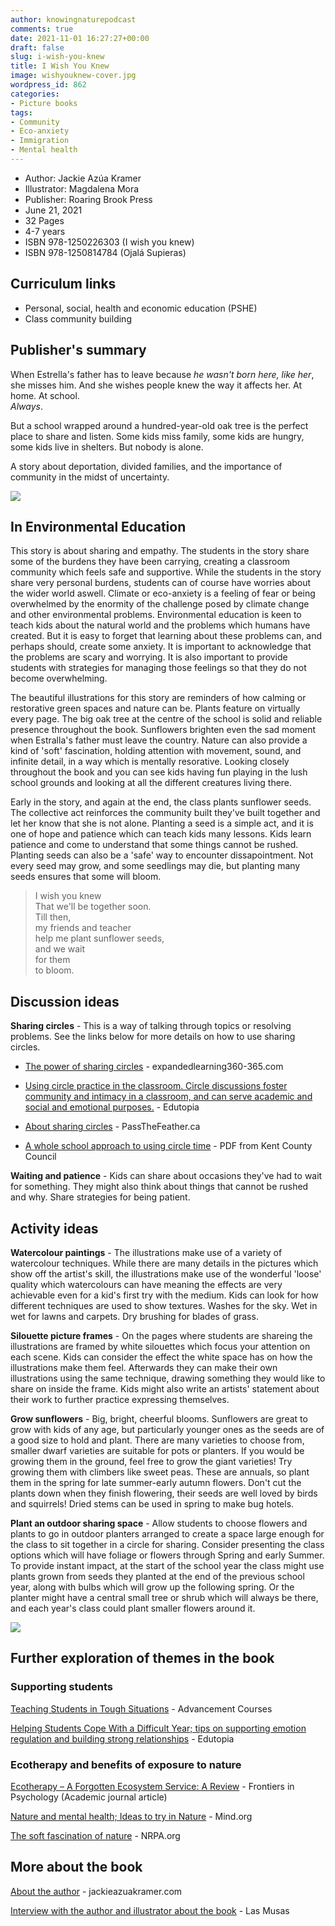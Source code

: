 ```yaml
---
author: knowingnaturepodcast
comments: true
date: 2021-11-01 16:27:27+00:00
draft: false
slug: i-wish-you-knew
title: I Wish You Knew
image: wishyouknew-cover.jpg
wordpress_id: 862
categories:
- Picture books
tags:
- Community
- Eco-anxiety
- Immigration
- Mental health
---
```


  * Author: Jackie Azúa Kramer
  * Illustrator: Magdalena Mora
  * Publisher: Roaring Brook Press
  * June 21, 2021
  * 32 Pages 
  * 4-7 years 
  * ISBN 978-1250226303 (I wish you knew)
  * ISBN 978-1250814784 (Ojalá Supieras)

## Curriculum links

  * Personal, social, health and economic education (PSHE)
  * Class community building

## Publisher's summary

When Estrella's father has to leave because _he wasn't born here, like her_,
she misses him. And she wishes people knew the way it affects her. At home. At
school.  
 _Always_.

But a school wrapped around a hundred-year-old oak tree is the perfect place
to share and listen. Some kids miss family, some kids are hungry, some kids live
in shelters. But nobody is alone.

A story about deportation, divided families, and the importance of community
in the midst of uncertainty.

![](wishyouknew-page-1.jpg)

## In Environmental Education

This story is about sharing and empathy. The students in the story share some
of the burdens they have been carrying, creating a classroom community which
feels safe and supportive. While the students in the story share very personal
burdens, students can of course have worries about the wider world aswell.
Climate or eco-anxiety is a feeling of fear or being overwhelmed by the
enormity of the challenge posed by climate change and other environmental
problems. Environmental education is keen to teach kids about the natural
world and the problems which humans have created. But it is easy to forget
that learning about these problems can, and perhaps should, create some
anxiety. It is important to acknowledge that the problems are scary and
worrying. It is also important to provide students with strategies for
managing those feelings so that they do not become overwhelming.

The beautiful illustrations for this story are reminders of how calming or
restorative green spaces and nature can be. Plants feature on virtually every
page. The big oak tree at the centre of the school is solid and reliable
presence throughout the book. Sunflowers brighten even the sad moment when
Estralla's father must leave the country. Nature can also provide a kind of
'soft' fascination, holding attention with movement, sound, and infinite
detail, in a way which is mentally resorative. Looking closely throughout the
book and you can see kids having fun playing in the lush school grounds and
looking at all the different creatures living there.

Early in the story, and again at the end, the class plants sunflower seeds.
The collective act reinforces the community built they've built together and
let her know that she is not alone. Planting a seed is a simple act, and it is
one of hope and patience which can teach kids many lessons. Kids learn
patience and come to understand that some things cannot be rushed. Planting
seeds can also be a 'safe' way to encounter dissapointment. Not every seed may
grow, and some seedlings may die, but planting many seeds ensures that some
will bloom.

> I wish you knew  
> That we'll be together soon.  
> Till then,  
> my friends and teacher  
> help me plant sunflower seeds,  
> and we wait  
> for them  
> to bloom.

## Discussion ideas

**Sharing circles** \- This is a way of talking through topics or
resolving problems. See the links below for more details on how to use sharing
circles.

  * [The power of sharing circles](http://www.expandedlearning360-365.com/blog/the-power-of-sharing-circles) \- expandedlearning360-365.com  

  * [Using circle practice in the classroom. Circle discussions foster community and intimacy in a classroom, and can serve academic and social and emotional purposes.](https://www.edutopia.org/article/using-circle-practice-classroom) \- Edutopia

  * [About sharing circles](https://passthefeather.ca/sharing-circles/) \- PassTheFeather.ca  

  * [A whole school approach to using circle time](https://knowingnaturepodcast.files.wordpress.com/2021/10/introducing_circle_time.pdf) \- PDF from Kent County Council

**Waiting and patience** \- Kids can share about occasions they've had to wait
for something. They might also think about things that cannot be rushed and
why. Share strategies for being patient.

## Activity ideas

**Watercolour paintings** \- The illustrations make use of a variety of
watercolour techniques. While there are many details in the pictures which
show off the artist's skill, the illustrations make use of the wonderful
'loose' quality which watercolours can have meaning the effects are very
achievable even for a kid's first try with the medium. Kids can look for how
different techniques are used to show textures. Washes for the sky. Wet in wet
for lawns and carpets. Dry brushing for blades of grass.

**Silouette picture frames** \- On the pages where students are shareing the
illustrations are framed by white silouettes which focus your attention on
each scene. Kids can consider the effect the white space has on how the
illustrations make them feel. Afterwards they can make their own illustrations
using the same technique, drawing something they would like to share on inside
the frame. Kids might also write an artists' statement about their work to
further practice expressing themselves.

**Grow sunflowers** \- Big, bright, cheerful blooms. Sunflowers are great to
grow with kids of any age, but particularly younger ones as the seeds are of a
good size to hold and plant. There are many varieties to choose from, smaller
dwarf varieties are suitable for pots or planters. If you would be growing
them in the ground, feel free to grow the giant varieties! Try growing them
with climbers like sweet peas. These are annuals, so plant them in the spring
for late summer-early autumn flowers. Don't cut the plants down when they
finish flowering, their seeds are well loved by birds and squirrels! Dried
stems can be used in spring to make bug hotels.

**Plant an outdoor sharing space** \- Allow students to choose flowers and
plants to go in outdoor planters arranged to create a space large enough for
the class to sit together in a circle for sharing. Consider presenting the
class options which will have foliage or flowers through Spring and early
Summer. To provide instant impact, at the start of the school year the class
might use plants grown from seeds they planted at the end of the previous
school year, along with bulbs which will grow up the following spring. Or the
planter might have a central small tree or shrub which will always be there,
and each year's class could plant smaller flowers around it.

![](wishyouknew-page-2.jpg)

## Further exploration of themes in the book

### **Supporting students**

[Teaching Students in Tough Situations](https://blog.advancementcourses.com/articles/teaching-students-tough-situations/) \- Advancement Courses

[Helping Students Cope With a Difficult Year; tips on supporting emotion regulation and building strong relationships](https://www.edutopia.org/article/helping-students-cope-difficult-year) \- Edutopia

### **Ecotherapy and benefits of exposure to nature**

[Ecotherapy – A Forgotten Ecosystem Service: A Review](https://www.ncbi.nlm.nih.gov/pmc/articles/PMC6085576/) \- Frontiers in Psychology (Academic journal article)
  
[Nature and mental health; Ideas to try in Nature](https://www.mind.org.uk/information-support/tips-for-everyday-living/nature-and-mental-health/ideas-to-try-in-nature/) \- Mind.org  
  
[The soft fascination of nature](https://www.nrpa.org/parks-recreation-magazine/2013/april/the-soft-fascination-of-nature/) \- NRPA.org

## More about the book

[About the author](https://www.jackieazuakramer.com/) \- jackieazuakramer.com

[Interview with the author and illustrator about the book](https://www.lasmusasbooks.com/blog/an-interview-with-the-author-and-illustrator-behind-i-wish-you-knew) \- Las Musas

